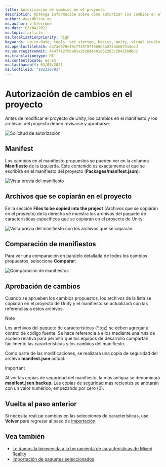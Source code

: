 ```yaml
---
title: Autorización de cambios en el proyecto
description: Obtenga información sobre cómo autorizar los cambios en el proyecto en la herramienta de características de MR para el desarrollo de HoloLens y VR.
author: davidkline-ms
ms.author: v-hferrone
ms.date: 03/04/2021
ms.topic: article
ms.localizationpriority: high
keywords: up-to-date, tools, get started, basics, unity, visual studio, toolkit, mixed reality headset, windows mixed reality headset, virtual reality headset, installation, Windows, HoloLens, emulator, unreal, openxr
ms.openlocfilehash: db7ae079e19c7739f57f0b9e4a375a3e6f9a3cdd
ms.sourcegitcommit: 4647712788a91a2b26d4b01e62285c2942bb0bd2
ms.translationtype: HT
ms.contentlocale: es-ES
ms.lasthandoff: 03/05/2021
ms.locfileid: "102230793"
---
```

# <a name="authorizing-project-changes"></a>Autorización de cambios en el proyecto

Antes de modificar el proyecto de Unity, los cambios en el manifiesto y los archivos del proyecto deben revisarse y aprobarse:

![Solicitud de autorización](images/FeatureToolApprovalRequest.png)

## <a name="manifest"></a>Manifest

Los cambios en el manifiesto propuestos se pueden ver en la columna **Manifiesto** de la izquierda. Este contenido es exactamente el que se escribirá en el manifiesto del proyecto (**Packages/manifest.json**):

![Vista previa del manifiesto](images/ManifestPreview.png)

## <a name="files-to-be-copied-into-the-project"></a>Archivos que se copiarán en el proyecto

En la sección **Files to be copied into the project** (Archivos que se copiarán en el proyecto) de la derecha se muestra los archivos del paquete de características específicos que se copiarán en el proyecto de Unity:

![Vista previa del manifiesto con los archivos que se copiarán](images/FilesToCopy.png)

## <a name="compare-manifests"></a>Comparación de manifiestos

Para ver una comparación en paralelo detallada de todos los cambios propuestos, seleccione **Comparar**:

![Comparación de manifiestos](images/FeatureToolCompareManifest.png)

## <a name="approving-changes"></a>Aprobación de cambios

Cuando se aprueben los cambios propuestos, los archivos de la lista se copiarán en el proyecto de Unity y el manifiesto se actualizará con las referencias a estos archivos.

> [!NOTE]
> Los archivos del paquete de características (*.tgz) se deben agregar al control de código fuente. Se hace referencia a ellos mediante una ruta de acceso relativa para permitir que los equipos de desarrollo compartan fácilmente las características y los cambios del manifiesto.

 Como parte de las modificaciones, se realizará una copia de seguridad del archivo **manifest.json** actual.

> [!IMPORTANT]
> Al ver las copias de seguridad del manifiesto, la más antigua se denominará **manifest.json.backup**. Las copias de seguridad más recientes se anotarán con un valor numérico, empezando por cero (0).

## <a name="going-back-to-the-previous-step"></a>Vuelta al paso anterior

Si necesita realizar cambios en las selecciones de características, use **Volver** para regresar al paso de [importación](importing-features.md).

## <a name="see-also"></a>Vea también

- [Le damos la bienvenida a la herramienta de características de Mixed Reality](welcome-to-mr-feature-tool.md)
- [Importación de paquetes seleccionados](importing-features.md)
